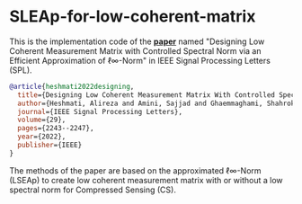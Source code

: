 # SLEAp-for-low-coherent-matrix
This is the implementation code of the [**paper**](https://doi.org/10.1109/LSP.2022.3217721) named "Designing Low Coherent Measurement Matrix with Controlled Spectral Norm via an Efficient Approximation of ℓ∞-Norm" in IEEE Signal Processing Letters (SPL).

```bibtex
@article{heshmati2022designing,
  title={Designing Low Coherent Measurement Matrix With Controlled Spectral Norm Via an Efficient Approximation of $$\backslash$ell \_$\backslash$infty $-Norm},
  author={Heshmati, Alireza and Amini, Sajjad and Ghaemmaghami, Shahrokh and Marvasti, Farokh},
  journal={IEEE Signal Processing Letters},
  volume={29},
  pages={2243--2247},
  year={2022},
  publisher={IEEE}
}
```

The methods of the paper are based on the approximated ℓ∞-Norm (LSEAp) to create low coherent measurement matrix with or without a low spectral norm for 
Compressed Sensing (CS).
